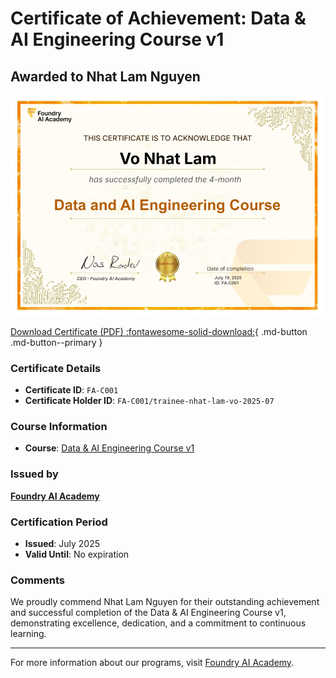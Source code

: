 # Certificate of Achievement: Data & AI Engineering Course v1

## Awarded to **Nhat Lam Nguyen**

![Certificate Image](trainee-nhat-lam-vo-2025-07.png)

[Download Certificate (PDF) :fontawesome-solid-download:](trainee-nhat-lam-vo-2025-07.pdf){ .md-button .md-button--primary }

### Certificate Details
- **Certificate ID**: `FA-C001`
- **Certificate Holder ID**: `FA-C001/trainee-nhat-lam-vo-2025-07`

### Course Information
- **Course**: [Data & AI Engineering Course v1](https://www.foundry.academy/)

### Issued by
[**Foundry AI Academy**](https://www.foundry.academy/)

### Certification Period
- **Issued**: July 2025
- **Valid Until**: No expiration

### Comments
We proudly commend Nhat Lam Nguyen for their outstanding achievement and successful completion of the Data & AI Engineering Course v1, demonstrating excellence, dedication, and a commitment to continuous learning.

---

For more information about our programs, visit [Foundry AI Academy](https://www.foundry.academy/).